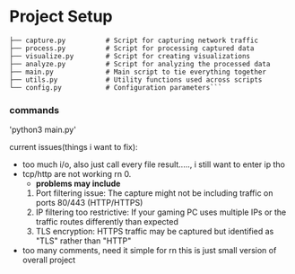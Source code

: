# Project Setup

````gaming_network_analysis/
├── capture.py          # Script for capturing network traffic
├── process.py          # Script for processing captured data
├── visualize.py        # Script for creating visualizations
├── analyze.py          # Script for analyzing the processed data
├── main.py             # Main script to tie everything together
├── utils.py            # Utility functions used across scripts
└── config.py           # Configuration parameters```
````

### commands

'python3 main.py'

current issues(things i want to fix):

- too much i/o, also just call every file result....., i still want to enter ip tho
- tcp/http are not working rn 0.
  - **problems may include**
  1. Port filtering issue: The capture might not be including traffic on ports 80/443 (HTTP/HTTPS)
  2. IP filtering too restrictive: If your gaming PC uses multiple IPs or the traffic routes differently than expected
  3. TLS encryption: HTTPS traffic may be captured but identified as "TLS" rather than "HTTP"
- too many comments, need it simple for rn this is just small version of overall project
